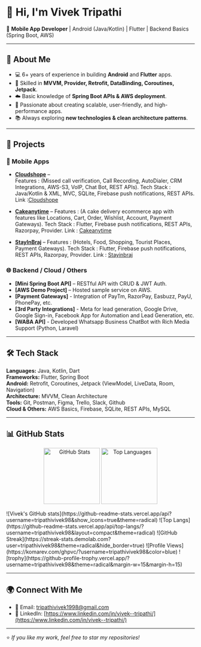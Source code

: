 # 👋 Hi, I'm Vivek Tripathi

🚀 **Mobile App Developer** | Android (Java/Kotlin) | Flutter | Backend Basics (Spring Boot, AWS)

---

## 🌟 About Me
- 💻 6+ years of experience in building **Android** and **Flutter** apps.  
- 🔨 Skilled in **MVVM, Provider, Retrofit, DataBinding, Coroutines, Jetpack**.  
- ☁️ Basic knowledge of **Spring Boot APIs & AWS deployment**.  
- 🎯 Passionate about creating scalable, user-friendly, and high-performance apps.  
- 📚 Always exploring **new technologies & clean architecture patterns**.  

---

## 📂 Projects

### 📱 Mobile Apps
- **[Cloudshope](#)** –  
  Features : (Missed call verification, Call Recording, AutoDialer, CRM Integrations, AWS-S3, VoIP, Chat Bot, REST APIs).
  Tech Stack : Java/Kotlin & XML, MVC, SQLite, Firebase push notifications, REST APIs.
  Link :[Cloudshope](https://play.google.com/store/apps/details?id=com.cloudshope.androidapp)

- **[Cakeanytime](#)** –
  Features : (A cake delivery ecommerce app with features like Locations, Cart, Order, Wishlist, Account, Payment Gateways).
  Tech Stack : Flutter, Firebase push notifications, REST APIs, Razorpay, Provider.
  Link : [Cakeanytime](https://play.google.com/store/apps/details?id=com.ac.pg.cakeanytime)
  
- **[StayInBraj](#)** –
  Features : (Hotels, Food, Shopping, Tourist Places, Payment Gateways).
  Tech Stack : Flutter, Firebase push notifications, REST APIs, Razorpay, Provider.
  Link : [Stayinbraj](https://play.google.com/store/apps/details?id=com.stayinbraj.stayinbraj)

### 🌐 Backend / Cloud / Others
- **[Mini Spring Boot API]** – RESTful API with CRUD & JWT Auth.  
- **[AWS Demo Project]** – Hosted sample service on AWS.
- **[Payment Gateways]** - Integration of PayTm, RazorPay, Easbuzz, PayU, PhonePay, etc.
- **[3rd Party Integrations]** - Meta for lead generation, Google Drive, Google Sign-in, Facebook App for Automation and Lead Generation, etc.
- **[WABA API]** - Developed Whatsapp Business ChatBot with Rich Media Support (Python, Laravel)


---

## 🛠️ Tech Stack
**Languages:** Java, Kotlin, Dart  
**Frameworks:** Flutter, Spring Boot  
**Android:** Retrofit, Coroutines, Jetpack (ViewModel, LiveData, Room, Navigation)  
**Architecture:** MVVM, Clean Architecture  
**Tools:** Git, Postman, Figma, Trello, Slack, Github  
**Cloud & Others:** AWS Basics, Firebase, SQLite, REST APIs, MySQL  

---

## 📊 GitHub Stats
<p align="center">
  <img src="https://github-readme-stats.vercel.app/api?username=YOUR_GITHUB_USERNAME&show_icons=true&theme=radical" alt="GitHub Stats" height="150"/>  
  <img src="https://github-readme-stats.vercel.app/api/top-langs/?username=YOUR_GITHUB_USERNAME&layout=compact&theme=radical" alt="Top Languages" height="150"/>  
</p>
![Vivek's GitHub stats](https://github-readme-stats.vercel.app/api?username=tripathivivek98&show_icons=true&theme=radical)
![Top Langs](https://github-readme-stats.vercel.app/api/top-langs/?username=tripathivivek98&layout=compact&theme=radical)
![GitHub Streak](https://streak-stats.demolab.com?user=tripathivivek98&theme=radical&hide_border=true)
![Profile Views](https://komarev.com/ghpvc/?username=tripathivivek98&color=blue)
![trophy](https://github-profile-trophy.vercel.app/?username=tripathivivek98&theme=radical&margin-w=15&margin-h=15)





---

## 🌍 Connect With Me
- 📧 Email: [tripathivivek1998@gmail.com](mailto:tripathivivek1998@gmail.com)  
- 💼 LinkedIn: [https://www.linkedin.com/in/vivek--tripathi/](https://www.linkedin.com/in/vivek--tripathi/)    

---

⭐️ _If you like my work, feel free to star my repositories!_
